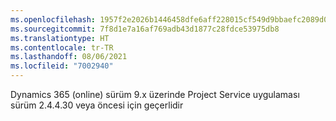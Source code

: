 ```yaml
---
ms.openlocfilehash: 1957f2e2026b1446458dfe6aff228015cf549d9bbaefc2089d0f5b07275c4eb5
ms.sourcegitcommit: 7f8d1e7a16af769adb43d1877c28fdce53975db8
ms.translationtype: HT
ms.contentlocale: tr-TR
ms.lasthandoff: 08/06/2021
ms.locfileid: "7002940"
---
```

Dynamics 365 (online) sürüm 9.x üzerinde Project Service uygulaması sürüm 2.4.4.30 veya öncesi için geçerlidir

